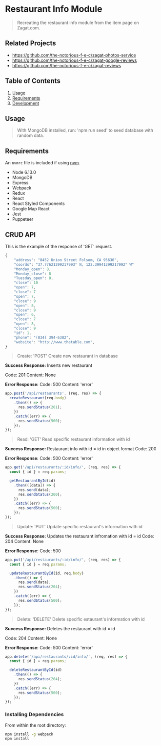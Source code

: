# Restaurant Info Module

> Recreating the restaurant info module from the item page on Zagat.com.

## Related Projects

  - https://github.com/the-notorious-f-e-c/zagat-photos-service
  - https://github.com/the-notorious-f-e-c/zagat-google-reviews
  - https://github.com/the-notorious-f-e-c/zagat-reviews

## Table of Contents

1. [Usage](#Usage)
1. [Requirements](#requirements)
1. [Development](#development)

## Usage

> With MongoDB installed, run: 'npm run seed' to seed database with random data.

## Requirements

An `nvmrc` file is included if using [nvm](https://github.com/creationix/nvm).

- Node 6.13.0
- MongoDB
- Express
- Webpack
- Redux
- React
- React Styled Components
- Google Map React
- Jest
- Puppeteer

## CRUD API

This is the example of the response of 'GET' request.

```js
{
    "address": "8452 Union Street Folsom, CA 95630",
    "coords": "37.77621299217993° N, 122.39941299217992° W"
    "Monday_open": 8,
    "Monday_close": 8
    "Tuesday_open": 8,
    "close": 10
    "open": 7,
    "close": 7
    "open": 7,
    "close": 9
    "open": 8,
    "close": 9
    "open": 6,
    "close": 7
    "open": 8,
    "close": 9
    "id": 1,
    "phone": "(834) 394-6382",
    "website": "http://www.thetable.com",
}
```

> Create: 'POST'
Create new restaurant in database

**Success Response:**
Inserts new restaurant

Code: 201
Content: None

**Error Response:**
Code: 500
Content: 'error'

```js
app.post('/api/restaurants', (req, res) => {
  createRestaurant(req.body)
    .then(() => {
      res.sendStatus(201);
    })
    .catch((err) => {
      res.sendStatus(500);
    });
});
```
> Read: 'GET'
Read specific restaurant information with id

**Success Response:**
Restaurant info with id = id in object format
Code: 200

**Error Response:**
Code: 500
Content: 'error'

```js
app.get('/api/restaurants/:id/info/', (req, res) => {
  const { id } = req.params;

  getRestaurantById(id)
    .then(([data]) => {
      res.send(data);
      res.sendStatus(200);
    })
    .catch((err) => {
      res.sendStatus(500);
    });
});
```

> Update: 'PUT'
Update specific restaurant's information with id

**Success Response:**
 Updates the restaurant infromation with id = id
Code: 204
Content: None

**Error Response:**
Code: 500

```js
app.put('/api/restaurants/:id/info/', (req, res) => {
  const { id } = req.params;

  updateRestaurantById(id, req.body)
    .then(() => {
      res.send(data);
      res.sendStatus(204);
    })
    .catch((err) => {
      res.sendStatus(500);
    });
});

```

> Delete: 'DELETE'
Delete specific estaurant's information with id

**Success Response:** 
Deletes the restaurant with id = id

Code: 204
Content: None

**Error Response:**
Code: 500
Content: 'error'

```js
app.delete('/api/restaurants/:id/info/', (req, res) => {
  const { id } = req.params;

  deleteRestaurantById(id)
    .then(() => {
      res.sendStatus(204);
    })
    .catch((err) => {
      res.sendStatus(500);
    });
});
```


### Installing Dependencies

From within the root directory:

```sh
npm install -g webpack
npm install
```

